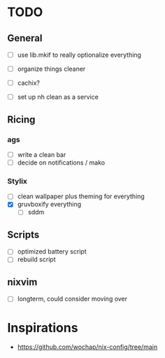 
# TODO

## General 
- [ ] use lib.mkif to really optionalize everything
- [ ] organize things cleaner
- [ ] cachix?
- [ ] set up nh clean as a service


## Ricing

### ags
- [ ] write a clean bar
- [ ] decide on notifications / mako

### Stylix 
- [ ] clean wallpaper plus theming for everything
- [x] gruvboxify everything
    - [ ] sddm

## Scripts
- [ ] optimized battery script
- [ ] rebuild script

## nixvim
- [ ] longterm, could consider moving over

# Inspirations
- https://github.com/wochap/nix-config/tree/main
